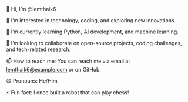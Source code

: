 👋 Hi, I’m @lemthaik6

👀 I’m interested in technology, coding, and exploring new innovations.

🌱 I’m currently learning Python, AI development, and machine learning.

💞️ I’m looking to collaborate on open-source projects, coding challenges, and tech-related research.

📫 How to reach me: You can reach me via email at lemthaik6@example.com or on GitHub.

😄 Pronouns: He/Him

⚡ Fun fact: I once built a robot that can play chess!
<!---
lemthaik6/lemthaik6 is a ✨ special ✨ repository because its `README.md` (this file) appears on your GitHub profile.
You can click the Preview link to take a look at your changes.
--->
